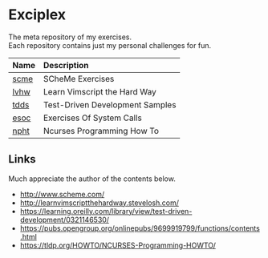 # Exciplex

The meta repository of my exercises.  
Each repository contains just my personal challenges for fun.

| Name | Description |
|:--|:--|
| [scme][1] | SCheMe Exercises |
| [lvhw][2] | Learn Vimscript the Hard Way |
| [tdds][3] | Test-Driven Development Samples |
| [esoc][4] | Exercises Of System Calls |
| [npht][5] | Ncurses Programming How To |

[1]: gitlab.com/grauwoelfchen/scme
[2]: gitlab.com/grauwoelfchen/lvhw
[3]: gitlab.com/grauwoelfchen/tdds
[4]: gitlab.com/grauwoelfchen/esoc
[5]: gitlab.com/grauwoelfchen/npht


## Links

Much appreciate the author of the contents below.

* http://www.scheme.com/
* http://learnvimscriptthehardway.stevelosh.com/
* https://learning.oreilly.com/library/view/test-driven-development/0321146530/
* https://pubs.opengroup.org/onlinepubs/9699919799/functions/contents.html
* https://tldp.org/HOWTO/NCURSES-Programming-HOWTO/
